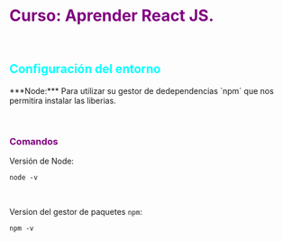 <h1 style="color: purple;"> Curso: Aprender React JS.</h1>

&nbsp;

<h2 style ="color: cyan;">Configuración del entorno</h2>
***Node:*** Para utilizar su gestor de dedependencias `npm` que nos permitira instalar las liberias.

&nbsp;

<h3 style ="color: purple;">Comandos</h3>

Versión de Node:
```
node -v
```

&nbsp;

Version del gestor de paquetes `npm`:
```
npm -v
```

&nbsp;
